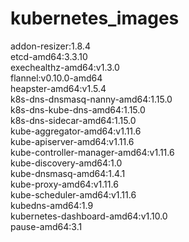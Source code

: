 # kubernetes_images  

addon-resizer:1.8.4  
etcd-amd64:3.3.10  
exechealthz-amd64:v1.3.0  
flannel:v0.10.0-amd64  
heapster-amd64:v1.5.4  
k8s-dns-dnsmasq-nanny-amd64:1.15.0  
k8s-dns-kube-dns-amd64:1.15.0  
k8s-dns-sidecar-amd64:1.15.0  
kube-aggregator-amd64:v1.11.6  
kube-apiserver-amd64:v1.11.6  
kube-controller-manager-amd64:v1.11.6  
kube-discovery-amd64:1.0  
kube-dnsmasq-amd64:1.4.1  
kube-proxy-amd64:v1.11.6  
kube-scheduler-amd64:v1.11.6  
kubedns-amd64:1.9  
kubernetes-dashboard-amd64:v1.10.0  
pause-amd64:3.1  
